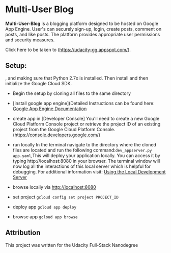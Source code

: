 # Multi-User Blog 

**Multi-User-Blog** is a blogging platform designed to be hosted on Google
App Engine. User's can securely sign-up, login, create posts, comment on
posts, and like posts. The platform provides appropriate user permissions and
security measures.

Click here to be taken to
(https://udacity-gg.appspot.com/).

## Setup:
, and making sure
that Python 2.7x is installed.  Then install and then initialize the
Google Cloud SDK.

- Begin the setup by cloning all files to the same directory


- [install google app engine](Detailed Instructions can be found here:
[Google App Engine Documentation](https://cloud.google.com/appengine/docs/python/getting-started/creating-guestbook)


- create app in [Developer Console] You'll need to create a new Google Cloud
Platform Console project or retrieve the project ID of an existing project
from the Google Cloud Platform Console.(https://console.developers.google.com/)


- run locally In the terminal navigate to the directory where the cloned files are located
and run the following command:`dev_appserver.py app.yaml`,This will deploy your application locally. You can access it by typing
http://localhost:8080 in your browser. The terminal window will now log all
the interactions of this local server which is helpful for debugging.
For additional information visit:
[Using the Local Development Server](https://cloud.google.com/appengine/docs/standard/python/tools/using-local-server)

- browse locally via [http://localhost:8080](http://localhost:8080)
- set project `gcloud config set project PROJECT_ID`
- deploy app `gcloud app deploy`
- browse app `gcloud app browse`




## Attribution

This project was written for the Udacity Full-Stack Nanodegree

